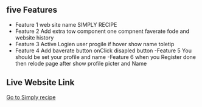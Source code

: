 ## five Features
- Feature 1  web site name SIMPLY RECIPE
- Feature 2 Add extra tow component one compnent faverate fode and website history
- Feature 3 Active Logien user progile if hover show name toletip 
- Feature 4 Add baverate button onClick disapled button
-Feature 5 You should be set your profile and name
-Feature 6 when you Register done then relode page after show profile picter and Name

## Live Website Link
[Go to Simply recipe ](https://simply-recipe-d7bf2.web.app/)